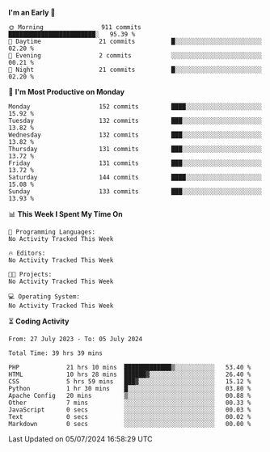 
<!--START_SECTION:week-->
**I'm an Early 🐤** 

```text
🌞 Morning                911 commits         ████████████████████████░   95.39 % 
🌆 Daytime                21 commits          █░░░░░░░░░░░░░░░░░░░░░░░░   02.20 % 
🌃 Evening                2 commits           ░░░░░░░░░░░░░░░░░░░░░░░░░   00.21 % 
🌙 Night                  21 commits          █░░░░░░░░░░░░░░░░░░░░░░░░   02.20 % 
```
📅 **I'm Most Productive on Monday** 

```text
Monday                   152 commits         ████░░░░░░░░░░░░░░░░░░░░░   15.92 % 
Tuesday                  132 commits         ███░░░░░░░░░░░░░░░░░░░░░░   13.82 % 
Wednesday                132 commits         ███░░░░░░░░░░░░░░░░░░░░░░   13.82 % 
Thursday                 131 commits         ███░░░░░░░░░░░░░░░░░░░░░░   13.72 % 
Friday                   131 commits         ███░░░░░░░░░░░░░░░░░░░░░░   13.72 % 
Saturday                 144 commits         ████░░░░░░░░░░░░░░░░░░░░░   15.08 % 
Sunday                   133 commits         ███░░░░░░░░░░░░░░░░░░░░░░   13.93 % 
```


📊 **This Week I Spent My Time On** 

```text
💬 Programming Languages: 
No Activity Tracked This Week

🔥 Editors: 
No Activity Tracked This Week

🐱‍💻 Projects: 
No Activity Tracked This Week

💻 Operating System: 
No Activity Tracked This Week
```


<!--END_SECTION:week-->

⏳ **Coding Activity**

<!--START_SECTION:alltime-->

```text
From: 27 July 2023 - To: 05 July 2024

Total Time: 39 hrs 39 mins

PHP             21 hrs 10 mins  █████████████▒░░░░░░░░░░░   53.40 %
HTML            10 hrs 28 mins  ██████▓░░░░░░░░░░░░░░░░░░   26.40 %
CSS             5 hrs 59 mins   ███▓░░░░░░░░░░░░░░░░░░░░░   15.12 %
Python          1 hr 30 mins    █░░░░░░░░░░░░░░░░░░░░░░░░   03.80 %
Apache Config   20 mins         ▒░░░░░░░░░░░░░░░░░░░░░░░░   00.88 %
Other           7 mins          ░░░░░░░░░░░░░░░░░░░░░░░░░   00.33 %
JavaScript      0 secs          ░░░░░░░░░░░░░░░░░░░░░░░░░   00.03 %
Text            0 secs          ░░░░░░░░░░░░░░░░░░░░░░░░░   00.02 %
Markdown        0 secs          ░░░░░░░░░░░░░░░░░░░░░░░░░   00.00 %
```

<!--END_SECTION:alltime-->
<!--START_SECTION:date-->

 Last Updated on 05/07/2024 16:58:29 UTC
<!--END_SECTION:date-->
